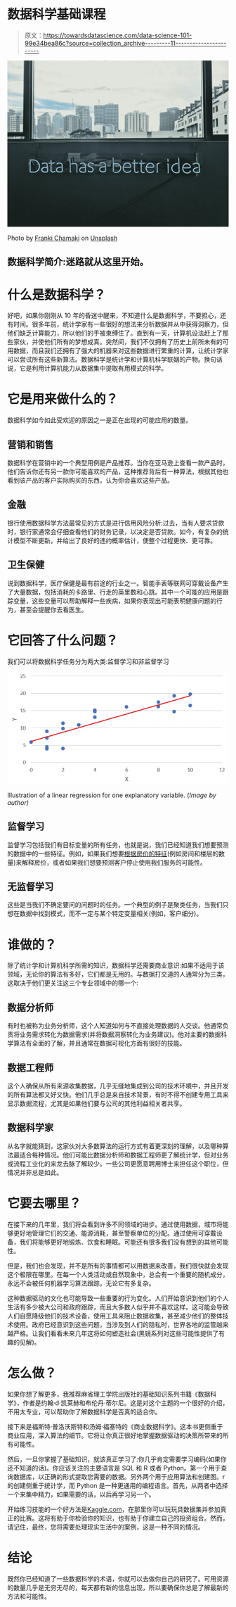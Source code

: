 # 数据科学基础课程

> 原文：<https://towardsdatascience.com/data-science-101-99e34bea86c?source=collection_archive---------11----------------------->

![](img/77a300176d06ff08d8e31a0f08a07f0c.png)

Photo by [Franki Chamaki](https://unsplash.com/@franki?utm_source=medium&utm_medium=referral) on [Unsplash](https://unsplash.com?utm_source=medium&utm_medium=referral)

## 数据科学简介:迷路就从这里开始。

# 什么是数据科学？

好吧，如果你刚刚从 10 年的昏迷中醒来，不知道什么是数据科学，不要担心，还有时间。很多年前，统计学家有一些很好的想法来分析数据并从中获得洞察力，但他们缺乏计算能力，所以他们的手被束缚住了。直到有一天，计算机设法赶上了那些家伙，并使他们所有的梦想成真。突然间，我们不仅拥有了历史上前所未有的可用数据，而且我们还拥有了强大的机器来对这些数据进行繁重的计算，让统计学家可以尝试所有这些新算法。数据科学是统计学和计算机科学联姻的产物。换句话说，它是利用计算机能力从数据集中提取有用模式的科学。

# 它是用来做什么的？

数据科学如今如此受欢迎的原因之一是正在出现的可能应用的数量。

## 营销和销售

数据科学在营销中的一个典型用例是产品推荐。当你在亚马逊上查看一款产品时，他们告诉你还有另一款你可能喜欢的产品，这种推荐背后有一种算法，根据其他也看到该产品的客户实际购买的东西，认为你会喜欢这些产品。

## 金融

银行使用数据科学方法最常见的方式是进行信用风险分析:过去，当有人要求贷款时，银行家通常会仔细查看他们的财务记录，以决定是否贷款。如今，有复杂的统计模型不断更新，并给出了良好的违约概率估计，使整个过程更快、更可靠。

## 卫生保健

说到数据科学，医疗保健是最有前途的行业之一。智能手表等联网可穿戴设备产生了大量数据，包括消耗的卡路里、行走的英里数和心跳。其中一个可能的应用是跟踪变量，这些变量可以帮助解释一些疾病，如果你表现出可能表明健康问题的行为，甚至会提醒你去看医生。

# 它回答了什么问题？

我们可以将数据科学任务分为两大类:监督学习和非监督学习

![](img/54a5f507a7a23a6b0ec0d657d24a35d8.png)

Illustration of a linear regression for one explanatory variable. (*Image by author)*

## 监督学习

监督学习包括我们有目标变量的所有任务，也就是说，我们已经知道我们想要预测的数据中的一些特征。例如，如果我们想要[根据房价的特征](https://medium.com/dataseries/linear-regression-the-basics-4daad1aeb845)(例如房间和楼层的数量)来解释房价，或者如果我们想要预测客户停止使用我们服务的可能性。

## 无监督学习

这些是当我们不确定要问的问题时的任务。一个典型的例子是聚类任务，当我们只想在数据中找到模式，而不一定与某个特定变量相关(例如，客户细分)。

# 谁做的？

除了统计学和计算机科学所需的知识，数据科学还需要商业意识:如果不适用于该领域，无论你的算法有多好，它们都是无用的。与数据打交道的人通常分为三类，这取决于他们更关注这三个专业领域中的哪一个:

## 数据分析师

有时也被称为业务分析师，这个人知道如何与不直接处理数据的人交谈。他通常负责将业务需求转化为数据需求(并将数据洞察转化为业务建议)。他对主要的数据科学算法有全面的了解，并且通常在数据可视化方面有很好的技能。

## 数据工程师

这个人确保从所有来源收集数据，几乎无缝地集成到公司的技术环境中，并且开发的所有算法都又好又快。他们几乎总是来自技术背景，有时不得不创建专用工具来显示数据流程，尤其是如果他们要与公司的其他利益相关者共享。

## 数据科学家

从名字就能猜到，这家伙对大多数算法的运行方式有着更深刻的理解，以及哪种算法最适合每种情况。他们可能比数据分析师和数据工程师更了解统计学，但对业务或流程工业化的来龙去脉了解较少。一些公司更愿意聘用博士来担任这个职位，但情况并非总是如此。

# 它要去哪里？

在接下来的几年里，我们将会看到许多不同领域的进步。通过使用数据，城市将能够更好地管理它们的交通、能源消耗，甚至警察单位的分配。通过使用可穿戴设备，我们将能够更好地锻炼、饮食和睡眠。可能还有很多我们没有想到的其他可能性。

但是，我们也会发现，并不是所有的事情都可以用数据来改善，我们很快就会发现这个极限在哪里。在每一个人类活动或自然现象中，总会有一个重要的随机成分，永远不会被任何机器学习算法跟踪，无论它有多复杂。

这种数据驱动的文化也可能导致一些重要的行为变化。人们开始意识到他们的个人生活有多少被大公司和政府跟踪，而且大多数人似乎并不喜欢这样。这可能会导致人们自愿降级他们的技术设备，使用工具来阻止数据收集，甚至减少他们的整体技术使用。政府已经意识到这些问题，当涉及到人们的隐私时，世界各地的监管越来越严格。让我们看看未来几年这将如何塑造社会(黑镜系列对这些可能性提供了有趣的见解)。

# 怎么做？

如果你想了解更多，我推荐麻省理工学院出版社的基础知识系列书籍《数据科学》，作者是约翰·d·凯莱赫和布伦丹·蒂尔尼。这是对这个主题的一个很好的介绍，不用太专业，可以帮助你了解数据科学是否真的适合你。

接下来是福斯特·普洛沃斯特和汤姆·福塞特的《商业数据科学》。这本书更侧重于商业应用，深入算法的细节。它将让你真正很好地掌握数据驱动的决策所带来的所有可能性。

然后，一旦你掌握了基础知识，就该真正学习了:你几乎肯定需要学习编码(如果你还不知道的话)。你应该关注的主要语言是 SQL 和 R 或者 Python。第一个用于查询数据库，以正确的形式提取您需要的数据。另外两个用于应用算法和创建图。r 的创建侧重于统计学，而 Python 是一种更通用的编程语言。首先，从两者中选择一个来集中精力，如果需要的话，以后再学习另一个。

开始练习技能的一个好方法是[Kaggle.com](http://www.kaggle.com)，在那里你可以玩玩具数据集并参加真正的比赛。这将有助于你检验你的知识，也有助于你建立自己的投资组合。然而，请记住，最终，您将需要处理现实生活中的案例，这是一种不同的情况。

# 结论

既然你已经知道了一些数据科学的术语，你就可以去做你自己的研究了。可用资源的数量几乎是无穷无尽的，每天都有新的信息出现，所以要确保你总是了解最新的方法和可能性。
